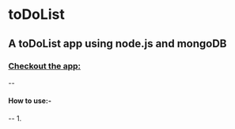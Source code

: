 # toDoList
A toDoList app using node.js and mongoDB
--
### [Checkout the app:](https://infinite-beyond-39461.herokuapp.com/)
--
#### How to use:-
--
1.
